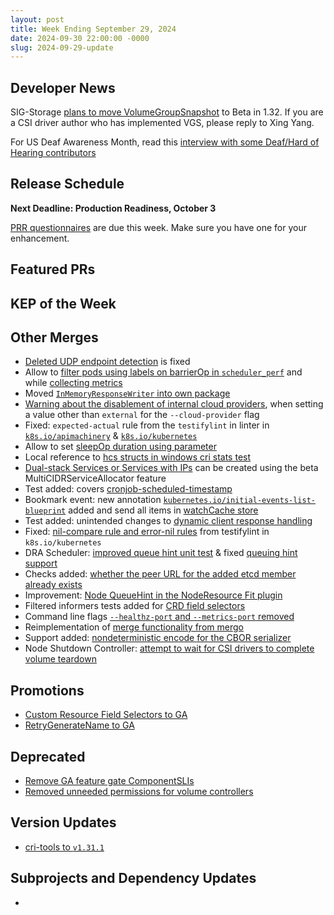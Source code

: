 ```yaml
---
layout: post
title: Week Ending September 29, 2024
date: 2024-09-30 22:00:00 -0000
slug: 2024-09-29-update
---
```


## Developer News

SIG-Storage [plans to move VolumeGroupSnapshot](https://groups.google.com/a/kubernetes.io/g/dev/c/3zyl-kEhPHE) to Beta in 1.32. If you are a CSI driver author who has implemented VGS, please reply to Xing Yang.

For US Deaf Awareness Month, read this [interview with some Deaf/Hard of Hearing contributors](https://kubernetes.io/blog/2024/09/30/cncf-deaf-and-hard-of-hearing-working-group-spotlight/)

## Release Schedule

**Next Deadline: Production Readiness, October 3**

[PRR questionnaires](https://github.com/kubernetes/community/blob/master/sig-architecture/production-readiness.md) are due this week.  Make sure you have one for your enhancement.

## Featured PRs


## KEP of the Week


## Other Merges

* [Deleted UDP endpoint detection](https://github.com/kubernetes/kubernetes/pull/127780) is fixed
* Allow to [filter pods using labels on barrierOp in `scheduler_perf`](https://github.com/kubernetes/kubernetes/pull/127771) and while [collecting metrics](https://github.com/kubernetes/kubernetes/pull/127759)
* Moved [`InMemoryResponseWriter` into own package](https://github.com/kubernetes/kubernetes/pull/127764)
* [Warning about the disablement of internal cloud providers](https://github.com/kubernetes/kubernetes/pull/127711), when setting a value other than `external` for the `--cloud-provider` flag
* Fixed: `expected-actual` rule from the `testifylint` in linter in [`k8s.io/apimachinery`](https://github.com/kubernetes/kubernetes/pull/127691) & [`k8s.io/kubernetes`](https://github.com/kubernetes/kubernetes/pull/127692)
* Allow to set [sleepOp duration using parameter](https://github.com/kubernetes/kubernetes/pull/127662)
* Local reference to [hcs structs in windows cri stats test](https://github.com/kubernetes/kubernetes/pull/127644)
* [Dual-stack Services or Services with IPs](https://github.com/kubernetes/kubernetes/pull/127598) can be created using the beta MultiCIDRServiceAllocator feature
* Test added: covers [cronjob-scheduled-timestamp](https://github.com/kubernetes/kubernetes/pull/127589)
* Bookmark event: new annotation [`kubernetes.io/initial-events-list-blueprint`](https://github.com/kubernetes/kubernetes/pull/127587) added and send all items in [watchCache store](https://github.com/kubernetes/kubernetes/pull/127012)
* Test added: unintended changes to [dynamic client response handling](https://github.com/kubernetes/kubernetes/pull/127573)
* Fixed: [nil-compare rule and error-nil rules](https://github.com/kubernetes/kubernetes/pull/127552) from testifylint in `k8s.io/kubernetes`
* DRA Scheduler: [improved queue hint unit test](https://github.com/kubernetes/kubernetes/pull/127523) & fixed [queuing hint support](https://github.com/kubernetes/kubernetes/pull/127497)
* Checks added: [whether the peer URL for the added etcd member already exists](https://github.com/kubernetes/kubernetes/pull/127491)
* Improvement: [Node QueueHint in the NodeResource Fit plugin](https://github.com/kubernetes/kubernetes/pull/127473)
* Filtered informers tests added for [CRD field selectors](https://github.com/kubernetes/kubernetes/pull/127099)
* Command line flags [`--healthz-port` and `--metrics-port` removed](https://github.com/kubernetes/kubernetes/pull/126889)
* Reimplementation of [merge functionality from mergo](https://github.com/kubernetes/kubernetes/pull/126764)
* Support added: [nondeterministic encode for the CBOR serializer](https://github.com/kubernetes/kubernetes/pull/125678)
* Node Shutdown Controller: [attempt to wait for CSI drivers to complete volume teardown](https://github.com/kubernetes/kubernetes/pull/125070)

## Promotions

* [Custom Resource Field Selectors to GA](https://github.com/kubernetes/kubernetes/pull/127673)
* [RetryGenerateName to GA](https://github.com/kubernetes/kubernetes/pull/127093)

## Deprecated

* [Remove GA feature gate ComponentSLIs](https://github.com/kubernetes/kubernetes/pull/127787)
* [Removed unneeded permissions for volume controllers](https://github.com/kubernetes/kubernetes/pull/125995)

## Version Updates

* [cri-tools to `v1.31.1`](https://github.com/kubernetes/kubernetes/pull/126590)

## Subprojects and Dependency Updates

*
